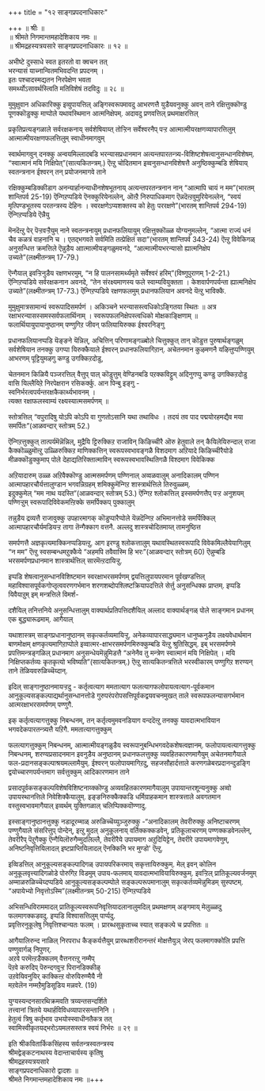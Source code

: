 +++
title = "१२ साङ्गप्रपदनाधिकारः"

+++
॥ श्रीः ॥  
॥ श्रीमते निगमान्तमहादेशिकाय नमः ॥  
॥ श्रीमद्रहस्यत्रयसारे साङ्गप्रपदनाधिकारः ॥ १२ ॥  

अभीष्टे दुस्साधे स्वत इतरतो वा क्वचन तत्   
भरन्यासं याच्नान्वितमभिवदन्ति प्रपदनम् ।  
इतः पश्चादस्मद्यतन निरपेक्षेण भवता  
समर्थ्योऽसावर्थस्त्विति मतिविशेषं तदविदुः ॥ २८ ॥

मुमुक्षुवान अधिकारिक्कु इव्वुपायत्तिल् अङ्गिस्वरूपमावदु आभरणत्तै युडैयवनुक्कु अवन् ताने रक्षित्तुक्कॊण्डु पूणक्कॊडुक्कु माप्पोले यथावस्थिमान आत्मनिक्षेपम्. अदावदु प्रणवत्तिल् प्रथमाक्षरत्तिल्

प्रकृतिप्रत्यङ्गळाले सर्वरक्षकनाय् सर्वशेषियाय्त् तोऱ्ऱिन सर्वेश्वरनैप् पऱ्ऱ आत्मात्मीयरक्षणव्यापारत्तिलुम् आत्मात्मीयरक्षणफलत्तिलुम् स्वाधीनमागवुम्

स्वार्थमागवुन् दनक्कु अन्वयमिल्लादबडि भरन्यासप्रधानमान अत्यन्तपारतन्त्र्य-विशिष्टशेषत्वानुसन्धानविशेषम्.  
“स्वात्मानं मयि निक्षिपेत्”(सात्यकितन्त्रम्.) ऎऩ्ऱु चोदितमान इव्वनुसन्धानविशेषत्तै अनुष्ठिक्कुम्बडि शेषियाय् स्वतन्त्रनान ईश्वरन् तन् प्रयोजनमागवे ताने

रक्षिक्कुम्बडिक्कीडाग अनन्यार्हानन्याधीनशेषभूतनाय् अत्यन्तपरतन्त्रनान नान् “आत्मापि चायं न मम”(भारतम् शान्तिपर्व 25-19) ऎन्गिऱप्पडिये ऎनक्कुरियेनल्लेन्, ऒऩ्ऱै निरुपाधिकमाग ऎन्नदॆऩ्ऱवुमुरियेनल्लेन्, “स्वयं मृत्पिण्डभूतस्य परतन्त्रस्य देहिनः । स्वरक्षणेऽप्यशक्तस्य को हेतुः पररक्षणे”(भारतम् शान्तिपर्व 294-19) ऎन्गिऱप्पडिये ऎन्नैयु

मॆनदॆऩ्ऱु पेर् पॆऱ्ऱवऱ्ऱैयुम् नाने स्वतन्त्रनायुम् प्रधानफलियायुम् रक्षित्तुक्कॊळ्ळ योग्यनुमल्लेन्, “आत्मा राज्यं धनं चैव कळत्रं वाहनानि च । एतद्भगवते सर्वमिति तत्प्रेक्षितं सदा”(भारतम् शान्तिपर्व 343-24) ऎऩ्ऱु विवेकिगळ् अनुसन्धित्त क्रमत्तिले ऎन्नुडैय आात्मात्मीयङ्गळुमवनदे, “आत्मात्मीयभरन्यासो ह्यात्मनिक्षेप उच्यते”(लक्ष्मीतन्त्रम् 17-79.)

ऎन्गैयाल् इवऱ्ऱिनुडैय रक्षणभरमुम्, “न हि पालनसामर्थ्यमृते सर्वेश्वरं हरिम्”(विष्णुपुराणम् 1-2-21.) ऎन्गिऱप्पडिये सर्वरक्षकनान अवनदे, “तेन संरक्ष्यमाणस्य फले स्वाम्यवियुक्तता । केशवार्पणपर्यन्ता ह्यात्मनिक्षेप उच्यते”(लक्ष्मीतन्त्रम् 17-73.) ऎन्गिऱप्पडिये रक्षणफलमुम् प्रधानफलियान अवनदे यॆऩ्ऱु भाविक्कै.

मुमुक्षुमात्रसामान्यं स्वरूपादिसमर्पणं । अकिञ्चने भरन्यासस्त्वधिकोऽङ्गितया स्थितः ॥ अत्र रक्षाभरन्यासस्समस्सर्वफलार्थिनाम् । स्वरूपफलनिक्षेपस्त्वधिको मोक्षकाङ्क्षिणाम् ॥  
फलार्थियायुपायानुष्ठानम् पण्णुगिऱ जीवन् फलियायिरुक्क ईश्वरनिङ्गु

प्रधानफलियानप्पडि यॆङ्ङने यॆन्निल्, अचित्तिन् परिणामङ्गळ्बोले चित्तुक्कुत् तान् कॊडुत्त पुरुषार्थङ्गळुम् सर्वशेषियान तनक्कु उगप्पा यिरुक्कैयाले ईश्वरन् प्रधानफलियागिऱान्. अचेतनमान कुऴमणनै यऴित्तुप्पण्णियुम् आभरणम् पूट्टियुमऴगु कण्डु उगक्किऱदोडु,

चेतनमान किळियै पञ्जरत्तिल् वैत्तुप् पाल् कॊडुत्तुम् वेण्डिनबडि पऱक्कविट्टुम् अदिनुगप्पु कण्डु उगक्किऱदोडु वासि यिल्लैयिऱे निरपेक्षरान रसिकर्क्कु. आन पिन्बु इङ्गु -   
स्वनिर्भरत्वपर्यन्तरक्षकैकार्थ्यभावनम् ।   
त्यक्त रक्षाफलस्वाम्यं रक्ष्यस्यात्मसमर्पणम् ॥

स्तोत्रत्तिल् “वपुरादिषु योऽपि कोऽपि वा गुणतोऽसानि यथा तथाविधः । तदयं तव पाद पद्मयोरहमद्यैव मया समर्पितः”(आळवन्दार् स्तोत्रम् 52.)

ऎन्गिऱत्तुक्कुत् तात्पर्यमॆन्नॆन्निल्, मुद्रैयि ट्टिरुक्किऱ राजाविन् किऴिच्चीरै ऒरु हेतुवाले तन् कैयिलेयिरुन्दाल् राजा कैक्कॊळ्ळुमॊऩ्ऱु उळ्ळिरुक्किऱ माणिक्कत्तिन् स्वरूपस्वभावङ्गळै विशदमाग अऱियादे किऴिच्चीरैयोडे मीळक्कॊडुक्कुमाप् पोले देहाद्यतिरिक्तात्माविन् स्वरूपस्वभावस्थितिगळै विश्दमाग विवेकिक्क

अऱियादारुम् उळ्ळ अऱिवैक्कॊण्डु आत्मसमर्पणम् पण्णिनाल् अव्वळवालुम् अनादिकालम् पण्णिन आत्मापहारचौर्यत्तालुण्डान भगवन्निग्रहम् शमिक्कुमॆन्गिऱ शास्त्रार्थत्तिले तिरुवुळ्ळम्.  
इदुक्कुमेल् “मम नाथ यदस्ति”(आळवन्दार् स्तोत्रम् 53.) ऎन्गिऱ श्लोकत्तिल् इस्समर्पणत्तैप् पऱ्ऱ अनुशयम् पण्णिऱ्ऱुम् स्वरूपादिविवेकमऩ्ऱिक्के समर्पिक्कप् पुक्कालुम्

तन्नुडैय द्रव्यत्तै राजावुक्कु उपहारमागक् कॊडुप्पारैप्पोले यॆन्नदॆन्गिऱ अभिमानत्तोडे समर्पिक्किल् आत्मापहारचौर्यमडियऱ्ऱ तागा तॆन्गैक्काग वत्तनै. अल्लदु शास्त्रचोदितमाय्त् तामनुष्ठित्त

समर्पणत्तै अज्ञकृत्यमाक्किनप्पडियऩ्ऱु. आग इरण्डु श्लोकत्तालुम् यथावस्थितस्वरूपादि विवेकमिल्लैयेयागिलुम् “न मम” ऎऩ्ऱु स्वसम्बन्धमऱुक्कैये “अहमपि तवैवास्मि हि भरः”(आळवन्दार् स्तोत्रम् 60) ऎन्नुम्बडि भरसमर्पणप्रधानमान शास्त्रार्थत्तिल् सारमॆऩ्ऱदायिऱ्ऱु.

इप्पडि शेषत्वानुसन्धानविशिष्टमान स्वरक्षाभरसमर्पणम् द्वयत्तिलुपायपरमान पूर्वखण्डत्तिल् महाविश्वासपूर्वकगोप्तृत्ववरणगर्भमान शरणशब्दोपश्लिष्टक्रियापदत्तिले सेर्त्तु अनुसन्धिक्क प्राप्तम्. इप्पडि यिवैयाऱुम् इम् मन्त्रत्तिले विमर्श-

दशैयिल् तनित्तनिये अनुसन्धित्तालुम् वाक्यार्थप्रतिपत्तिदशैयिल् अल्लाद वाक्यार्थङ्गळ् पोले साङ्गमान प्रधानम् एक बुद्ध्यारूढमाम्. आगैयाल्

यथाशास्त्रम् साङ्गप्रधानानुष्ठानम् सकृत्कर्तव्यमायिऱ्ऱु. अनेकव्यापारसाद्ध्यमान धानुष्कनुडैय लक्ष्यवेधार्थमान बाणमोक्षम् क्षणकृत्यमागिऱाप्पोले इव्वात्मर-क्षाभरसमर्पणमिरुक्कुम्बडि यॆऩ्ऱु श्रुतिसिद्धम्. इब् भरसमर्पणमे प्रपत्तिमन्त्रङ्गळिल् प्रधानमाग अनुसन्धेयमॆन्नुमिडत्तै “अनेनैव तु मन्त्रेण स्वात्मानं मयि निक्षिपेत् । मयि निक्षिप्तकर्तव्यः कृतकृत्यो भविष्यति”(सात्यकितन्त्रम्.) ऎऩ्ऱु सात्यकितन्त्रत्तिले भरस्वीकारम् पण्णुगिऱ शरण्यन् ताने तॆळियवरुळिच्चॆय्दान्.

इदिल् साङ्गानुष्ठानमायऱ्ऱदु - कर्तृत्वत्याग ममतात्याग फलत्यागफलोपायत्वत्याग-पूर्वकमान आनुकूल्यसङ्कल्पाद्यर्थानुसन्धानत्तोडे गुरुपरंपरोपसत्तिपूर्वकद्वयवचनमुखत् ताले स्वरूपफलन्यासगर्भमान आत्मरक्षाभरसमर्पणम् पण्णुगै.

इक् कर्तृत्वत्यागत्तुक्कु निबन्धनम्, तन् कर्तृत्वमुमवनडियाग वन्ददॆऩ्ऱु तनक्कु यावदात्मभावियान भगवदेकपारतन्त्र्यत्तै यऱिगै. ममतात्यागत्तुक्कुम्

फलत्यागत्तुक्कुम् निबन्धनम्, आत्मात्मीयङ्गळुडैय स्वरूपानुबन्धिभगवदेकशेषत्वज्ञानम्. फलोपायत्वत्यागत्तुक्कु निबन्धनम्, शरण्यप्रसादनमान इवनुडैय अनुष्ठानम् प्रधानफलत्तुक्कु व्यवहितकारणमागैयुम् अचेतनमागैयाले फल-प्रदानसङ्कल्पाश्रयमल्लामैयुम्. ईश्वरन् फलोपायमागिऱदु, सहजसौहार्दत्ताले करणगळेबरप्रदानन्दुडङ्गि द्वयोच्चारणपर्यन्तमाग सर्वत्तुक्कुम् आदिकारणमान ताने

प्रसादपूर्वकसङ्कल्पविशेषविशिष्टनाय्क्कॊण्डु अव्यवहितकारणमागैयालुम् उपायान्तरशून्यनुक्कु अव्वो उपायस्थानत्तिले निवेशिक्कैयालुम्. इङ्ङनिरुक्कैक्कडि धर्मिग्राहकमान शास्त्रत्ताले अवगतमान वस्तुस्वभावमागैयाल् इव्वर्थम् युक्तिगळाल् चलिप्पिक्कवॊण्णादु.

इस्साङ्गानुष्ठानत्तुक्कु नडादूरम्माळ् अरुळिच्चॆय्युञ्जुरुक्कु -“अनादिकालम् तेवरीरुक्कु अनिष्टाचरणम् पण्णुगैयाले संसरित्तुप् पोन्देन्, इऩ्ऱु मुदल् अनुकूलनाय् वर्तिक्कक्कडवेन्, प्रतिकूलाचरणम् पण्णक्कडवेनल्लेन्, तेवरीरैप् पॆऱुगैक्कु ऎन्गैयिलॊरुगैम्मुदलिल्लै, तेवरीरैये उपायमाग अऱुदियिट्टेन्, तेवरीरे उपायमागवेणुम्, अनिष्टनिवृत्तियिलादल् इष्टप्राप्तियिलादल् ऎनक्किनि भर मुण्डो' ऎऩ्ऱु.

इव्विडत्तिल् आनुकूल्यसङ्कल्पादिगळ् उपायपरिकरमाय् सकृत्तायिरुक्कुम्. मेल् इवन् कोलिन अनुकूलवृत्त्यादिगळोडे पोरुगिऱ विडमुम् उपाय-फलमाय् यावदात्मभावियायिरुक्कुम्. इवऱ्ऱिल् प्रातिकूल्यवर्जनमुम् अम्माळरुळिच्चॆय्दप्पडिये आनुकूल्यसङ्कल्पम्पोले सङ्कल्परूपमानालुम् सकृत्कर्तव्यमॆन्नुमिडम् सुस्पष्टम्. “अपायेभ्यो निवृत्तोऽस्मि”(लक्ष्मीतन्त्रम् 50-215) ऎन्गिऱप्पडिये

अभिसन्धिविराममादल् प्रातिकूल्यस्वरूपनिवृत्तियादलानालुमदिल् प्रथमक्षणम् अङ्गमाय् मेलुळ्ळदु फलमागक्कडवदु. इप्पडि विश्वासत्तिलुम् पार्प्पदु.  
प्रवृत्तिरनुकूलेषु निवृत्तिश्चान्यतः फलम् । प्रारब्धसुकृताच्च स्यात् सङ्कल्पे च प्रपत्तितः ॥

आगैयालिरुन्द नाळिल् निरपराध कैङ्कर्यत्तैयुम् प्रारब्धशरीरानन्तरं मोक्षत्तैयुञ् जेरप् फलमागक्कोलि प्रपत्ति पण्णुवार्गळ् निपुणर्.  
अऱवे परमॆऩ्ऱडैक्कलम् वैत्तनरऩ्ऱु नम्मैप्  
पॆऱवे करुदिप् पॆरुन्दगवुऱ्ऱ पिरानडिक्कीऴ्  
उऱवेयिवनुयिर् काक्किऩ्ऱ वोरुयिरुण्मैयै नी  
मऱवेलॆन नम्मऱैमुडिसूडिय मन्नवरे. (19)

युग्यस्यन्दनसारथिक्रमवति त्रय्यन्तसन्दर्शिते  
तत्त्वानां त्रितये यथार्हविविधव्यापारसन्तानिनि ।  
हेतुत्वं त्रिषु कर्तृभाव उभयोस्स्वाधीनतैकत्र तत्  
स्वामिस्वीकृतयद्भरोऽयमलसस्तत्र स्वयं निर्भरः ॥ २९ ॥  

इति श्रीकवितार्किकसिंहस्य सर्वतन्त्रस्वतन्त्रस्य  
श्रीमद्वेङ्कटनाथस्य वेदान्ताचार्यस्य कृतिषु  
श्रीमद्रहस्यत्रयसारे  
साङ्गप्रपदनाधिकारो द्वादशः ॥  
श्रीमते निगमान्तमहादेशिकाय नमः ॥+++
